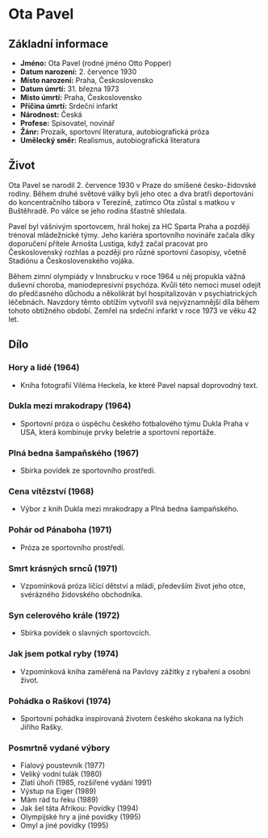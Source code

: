 # Ota Pavel

## Základní informace

- **Jméno:** Ota Pavel (rodné jméno Otto Popper)
- **Datum narození:** 2. července 1930
- **Místo narození:** Praha, Československo
- **Datum úmrtí:** 31. března 1973
- **Místo úmrtí:** Praha, Československo
- **Příčina úmrtí:** Srdeční infarkt
- **Národnost:** Česká
- **Profese:** Spisovatel, novinář
- **Žánr:** Prozaik, sportovní literatura, autobiografická próza
- **Umělecký směr:** Realismus, autobiografická literatura

## Život

Ota Pavel se narodil 2. července 1930 v Praze do smíšené česko-židovské rodiny. Během druhé světové války byli jeho otec a dva bratři deportováni do koncentračního tábora v Terezíně, zatímco Ota zůstal s matkou v Buštěhradě. Po válce se jeho rodina šťastně shledala.

Pavel byl vášnivým sportovcem, hrál hokej za HC Sparta Praha a později trénoval mládežnické týmy. Jeho kariéra sportovního novináře začala díky doporučení přítele Arnošta Lustiga, když začal pracovat pro Československý rozhlas a později pro různé sportovní časopisy, včetně Stadiónu a Československého vojáka.

Během zimní olympiády v Innsbrucku v roce 1964 u něj propukla vážná duševní choroba, maniodepresivní psychóza. Kvůli této nemoci musel odejít do předčasného důchodu a několikrát byl hospitalizován v psychiatrických léčebnách. Navzdory těmto obtížím vytvořil svá nejvýznamnější díla během tohoto obtížného období. Zemřel na srdeční infarkt v roce 1973 ve věku 42 let.

## Dílo

### Hory a lidé (1964)
- Kniha fotografií Viléma Heckela, ke které Pavel napsal doprovodný text.

### Dukla mezi mrakodrapy (1964)
- Sportovní próza o úspěchu českého fotbalového týmu Dukla Praha v USA, která kombinuje prvky beletrie a sportovní reportáže.

### Plná bedna šampaňského (1967)
- Sbírka povídek ze sportovního prostředí.

### Cena vítězství (1968)
- Výbor z knih Dukla mezi mrakodrapy a Plná bedna šampaňského.

### Pohár od Pánaboha (1971)
- Próza ze sportovního prostředí.

### Smrt krásných srnců (1971)
- Vzpomínková próza líčící dětství a mládí, především život jeho otce, svérázného židovského obchodníka.

### Syn celerového krále (1972)
- Sbírka povídek o slavných sportovcích.

### Jak jsem potkal ryby (1974)
- Vzpomínková kniha zaměřená na Pavlovy zážitky z rybaření a osobní život.

### Pohádka o Raškovi (1974)
- Sportovní pohádka inspirovaná životem českého skokana na lyžích Jiřího Rašky.

### Posmrtně vydané výbory
- Fialový poustevník (1977)
- Veliký vodní tulák (1980)
- Zlatí úhoři (1985, rozšířené vydání 1991)
- Výstup na Eiger (1989)
- Mám rád tu řeku (1989)
- Jak šel táta Afrikou: Povídky (1994)
- Olympijské hry a jiné povídky (1995)
- Omyl a jiné povídky (1995)